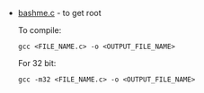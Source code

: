 <ul>
  <li> <ins>bashme.c</ins> - to get root
    <p> To compile:
      <pre><code>gcc &lt;FILE_NAME.c> -o &lt;OUTPUT_FILE_NAME></code></pre>
    <p> For 32 bit:
      <pre><code>gcc -m32 &lt;FILE_NAME.c> -o &lt;OUTPUT_FILE_NAME></code></pre>
</ul>
